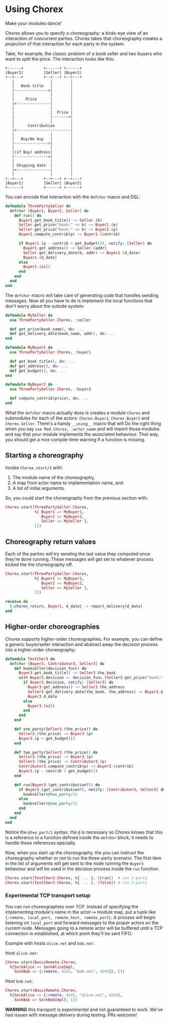 Using Chorex
============

Make your modules dance!

Chorex allows you to specify a choreography: a birds-eye view of an
interaction of concurrent parties. Chorex takes that choreography
creates a *projection* of that interaction for each party in the
system.

Take, for example, the classic problem of a book seller and two
buyers who want to split the price. The interaction looks like this:

```
+------+         +------+ +------+
|Buyer1|         |Seller| |Buyer2|
+--+---+         +--+---+ +--+---+
   |                |        |
   |   Book title   |        |
   |--------------->|        |
   |                |        |
   |     Price      |        |
   |<---------------|        |
   |                |        |
   |                |  Price |
   |                |------->|
   |                |        |
   |      Contribution       |
   |<------------------------|
   |                |        |
   |   Buy/No buy   |        |
   |--------------->|        |
   |                |        |
   |(if Buy) address|        |
   |--------------->|        |
   |                |        |
   | Shipping date  |        |
   |<---------------|        |
   |                |        |
+--+---+         +--+---+ +--+---+
|Buyer1|         |Seller| |Buyer2|
+------+         +------+ +------+
```

You can encode that interaction with the `defchor` macro and DSL:

```elixir
defmodule ThreePartySeller do
  defchor [Buyer1, Buyer2, Seller] do
    def run() do
      Buyer1.get_book_title() ~> Seller.(b)
      Seller.get_price("book:" <> b) ~> Buyer1.(p)
      Seller.get_price("book:" <> b) ~> Buyer2.(p)
      Buyer2.compute_contrib(p) ~> Buyer1.(contrib)

      if Buyer1.(p - contrib < get_budget()), notify: [Seller] do
        Buyer1.get_address() ~> Seller.(addr)
        Seller.get_delivery_date(b, addr) ~> Buyer1.(d_date)
        Buyer1.(d_date)
      else
        Buyer1.(nil)
      end
    end
  end
end
```

The `defchor` macro will take care of generating code that handles
sending messages. Now all you have to do is implement the local
functions that don't worry about the outside system:

```elixir
defmodule MySeller do
  use ThreePartySeller.Chorex, :seller

  def get_price(book_name), do: ...
  def get_delivery_date(book_name, addr), do: ...
end

defmodule MyBuyer1 do
  use ThreePartySeller.Chorex, :buyer1

  def get_book_title(), do: ...
  def get_address(), do: ...
  def get_budget(), do: ...
end

defmodule MyBuyer2 do
  use ThreePartySeller.Chorex, :buyer2

  def compute_contrib(price), do: ...
end
```

What the `defchor` macro actually does is creates a module `Chorex`
and submodules for each of the actors: `Chorex.Buyer1`,
`Chorex.Buyer2` and `Chorex.Seller`. There's a handy `__using__`
macro that will Do the right thing when you say `use Mod.Chorex, :actor_name`
and will import those modules and say that your module implements
the associated behaviour. That way, you should get a nice
compile-time warning if a function is missing.

## Starting a choreography

Invoke `Chorex.start/3` with:

1. The module name of the choreography,
2. A map from actor name to implementation name, and
3. A list of initial arguments.

So, you could start the choreography from the previous section with:

```elixir
Chorex.start(ThreePartySeller.Chorex,
             %{ Buyer1 => MyBuyer1,
                Buyer2 => MyBuyer2,
                Seller => MySeller },
             [])
```

## Choreography return values

Each of the parties will try sending the last value they computed
once they're done running. These messages will get set to whatever
process kicked the the choreography off.

```elixir
Chorex.start(ThreePartySeller.Chorex,
             %{ Buyer1 => MyBuyer1,
                Buyer2 => MyBuyer2,
                Seller => MySeller },
             [])

receive do
  {:chorex_return, Buyer1, d_date} -> report_delivery(d_date)
end
```

## Higher-order choreographies

Chorex supports higher-order choreographies. For example, you can
define a generic buyer/seller interaction and abstract away the
decision process into a higher-order choreography:

```elixir
defmodule TestChor3 do
  defchor [Buyer3, Contributor3, Seller3] do
    def bookseller(decision_func) do
      Buyer3.get_book_title() ~> Seller3.the_book
      with Buyer3.decision <- decision_func.(Seller3.get_price("book:" <> the_book)) do
        if Buyer3.decision, notify: [Seller3] do
          Buyer3.get_address() ~> Seller3.the_address
          Seller3.get_delivery_date(the_book, the_address) ~> Buyer3.d_date
          Buyer3.d_date
        else
          Buyer3.(nil)
        end
      end
    end

    def one_party(Seller3.(the_price)) do
      Seller3.(the_price) ~> Buyer3.(p)
      Buyer3.(p < get_budget())
    end

    def two_party(Seller3.(the_price)) do
      Seller3.(the_price) ~> Buyer3.(p)
      Seller3.(the_price) ~> Contributor3.(p)
      Contributor3.compute_contrib(p) ~> Buyer3.(contrib)
      Buyer3.(p - contrib < get_budget())
    end

    def run(Buyer3.(get_contribution?)) do
      if Buyer3.(get_contribution?), notify: [Contributor3, Seller3] do
        bookseller(@two_party/1)
      else
        bookseller(@one_party/1)
      end
    end
  end
end
```

Notice the `@two_part/1` syntax: the `@` is necessary so Chorex
knows that this is a reference to a function defined inside the
`defchor` block; it needs to handle these references specially.

Now, when you start up the choreography, the you can instruct the
choreography whether or not to run the three-party scenario. The
first item in the list of arguments will get sent to the node
running the `Buyer3` behaviour and will be used in the decision
process inside the `run` function.

```elixir
Chorex.start(TestChor3.Chorex, %{ ... }, [true])  # run 3-party
Chorex.start(TestChor3.Chorex, %{ ... }, [false]) # run 2-party
```

### **Experimental** TCP transport setup

You can run choreographies over TCP. Instead of specifying the
implementing module's name in the actor ↦ module map, put a tuple
like `{:remote, local_port, remote_host, remote_port}`. A process
will begin listening on `local_port` and forward messages to the
proper actors on the current node. Messages going to a remote actor
will be buffered until a TCP connection is established, at which
point they'll be sent FIFO.

Example with hosts `alice.net` and `bob.net`:

Host `alice.net`:

```elixir
Chorex.start(BasicRemote.Chorex,
  %{SockAlice => SockAliceImpl,
    SockBob => {:remote, 4242, "bob.net", 4243}}, [])
```

Host `bob.net`:

```elixir
Chorex.start(BasicRemote.Chorex,
  %{SockAlice => {:remote, 4243, "alice.net", 4242},
    SockBob => SockBobImpl}, [])
```

**WARNING** this transport is *experimental* and not guaranteed to
work. We've had issues with message delivery during testing. PRs welcome!
